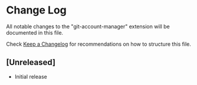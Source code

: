 # Change Log

All notable changes to the "git-account-manager" extension will be documented in this file.

Check [Keep a Changelog](http://keepachangelog.com/) for recommendations on how to structure this file.

## [Unreleased]

- Initial release